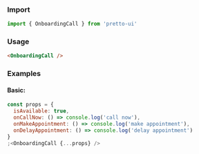 ### Import

```js static
import { OnboardingCall } from 'pretto-ui'
```

### Usage

```html
<OnboardingCall />
```

### Examples

#### Basic:

```jsx
const props = {
  isAvailable: true,
  onCallNow: () => console.log('call now'),
  onMakeAppointment: () => console.log('make appointment'),
  onDelayAppointment: () => console.log('delay appointment')
}
;<OnboardingCall {...props} />
```
